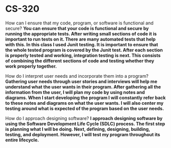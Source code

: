 # CS-320

How can I ensure that my code, program, or software is functional and secure?
**You can ensure that your code is functional and secure by running the appropriate tests.  After writing small sections of code it is important to run tests on it.  There are
many automated tests that help with this.  In this class I used Junit testing.  It is important to ensure that the whole tested program is covered by the Junit test.  After each section is properly tested and working, integration testing is next.  This consists of combining the different sections of code and testing whether they work properly together.**

How do I interpret user needs and incorporate them into a program?
**Gathering user needs through user stories and interviews will help me understand what the user wants in their program.  After gathering all the information from the user, I 
will plan my code by using notes and diagrams.  When I start developing the program I will constantly refer back to these notes and diagrams on what the user wants.  I will also center my testing around what is expected of the program based on the user needs.**

How do I approach designing software?
**I approach designing software by using the Software Development Life Cycle (SDLC) process.  The first step is planning what I will be doing. Next, defining, designing, building, testing, and deployment.  However, I will test my program throughout its entire lifecycle.**
